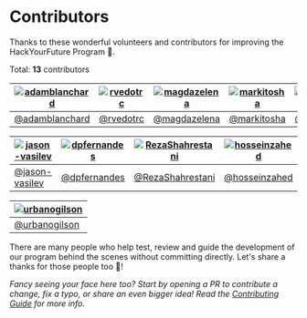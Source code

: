 # Contributors

<!-- This page's markdown is automatically generated by running "npm run generate:contributors and pasted here -->

Thanks to these wonderful volunteers and contributors for improving the HackYourFuture Program 💙.

Total: **13** contributors

| [![adamblanchard](https://avatars.githubusercontent.com/u/669429?v=4&s=80)](https://github.com/adamblanchard) | [![rvedotrc](https://avatars.githubusercontent.com/u/418761?v=4&s=80)](https://github.com/rvedotrc) | [![magdazelena](https://avatars.githubusercontent.com/u/11179263?v=4&s=80)](https://github.com/magdazelena) | [![markitosha](https://avatars.githubusercontent.com/u/17790319?v=4&s=80)](https://github.com/markitosha) | [![marcorichetta](https://avatars.githubusercontent.com/u/19599150?v=4&s=80)](https://github.com/marcorichetta) | [![bhas](https://avatars.githubusercontent.com/u/1484592?v=4&s=80)](https://github.com/bhas) |
| ------------------------------------------------------------------------------------------------------------- | --------------------------------------------------------------------------------------------------- | ----------------------------------------------------------------------------------------------------------- | --------------------------------------------------------------------------------------------------------- | --------------------------------------------------------------------------------------------------------------- | -------------------------------------------------------------------------------------------- |
| [@adamblanchard](https://github.com/adamblanchard)                                                            | [@rvedotrc](https://github.com/rvedotrc)                                                            | [@magdazelena](https://github.com/magdazelena)                                                              | [@markitosha](https://github.com/markitosha)                                                              | [@marcorichetta](https://github.com/marcorichetta)                                                              | [@bhas](https://github.com/bhas)                                                             |

| [![jason-vasilev](https://avatars.githubusercontent.com/u/52400967?v=4&s=80)](https://github.com/jason-vasilev) | [![dpfernandes](https://avatars.githubusercontent.com/u/6642037?v=4&s=80)](https://github.com/dpfernandes) | [![RezaShahrestani](https://avatars.githubusercontent.com/u/11705791?v=4&s=80)](https://github.com/RezaShahrestani) | [![hosseinzahed](https://avatars.githubusercontent.com/u/19933353?v=4&s=80)](https://github.com/hosseinzahed) | [![MercedesUbeira](https://avatars.githubusercontent.com/u/115772453?v=4&s=80)](https://github.com/MercedesUbeira) | [![saloumeh-67](https://avatars.githubusercontent.com/u/77116575?v=4&s=80)](https://github.com/saloumeh-67) |
| --------------------------------------------------------------------------------------------------------------- | ---------------------------------------------------------------------------------------------------------- | ------------------------------------------------------------------------------------------------------------------- | ------------------------------------------------------------------------------------------------------------- | ------------------------------------------------------------------------------------------------------------------ | ----------------------------------------------------------------------------------------------------------- |
| [@jason-vasilev](https://github.com/jason-vasilev)                                                              | [@dpfernandes](https://github.com/dpfernandes)                                                             | [@RezaShahrestani](https://github.com/RezaShahrestani)                                                              | [@hosseinzahed](https://github.com/hosseinzahed)                                                              | [@MercedesUbeira](https://github.com/MercedesUbeira)                                                               | [@saloumeh-67](https://github.com/saloumeh-67)                                                              |

| [![urbanogilson](https://avatars.githubusercontent.com/u/16805527?v=4&s=80)](https://github.com/urbanogilson) |
| ------------------------------------------------------------------------------------------------------------- |
| [@urbanogilson](https://github.com/urbanogilson)                                                              |

There are many people who help test, review and guide the development of our program behind the scenes without committing directly. Let's share a thanks for those people too 👏!

_Fancy seeing your face here too? Start by opening a PR to contribute a change, fix a typo, or share an even bigger idea! Read the [Contributing Guide](./README.md) for more info._

